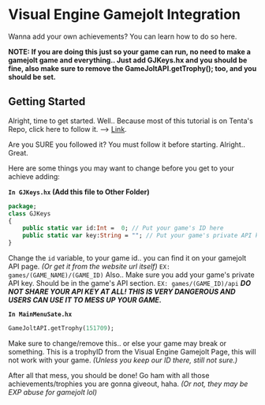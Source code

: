 # Visual Engine Gamejolt Integration
Wanna add your own achievements? You can learn how to do so here.

**NOTE: If you are doing this just so your game can run, no need to make a gamejolt game and everything.. Just add GJKeys.hx and you should be fine, also make sure to remove the GameJoltAPI.getTrophy(); too, and you should be set.**

## Getting Started
Alright, time to get started.
Well.. Because most of this tutorial is on Tenta's Repo, click here to follow it. --> [Link](https://github.com/TentaRJ/GameJolt-FNF-Integration).

Are you SURE you followed it? You must follow it before starting.
Alright.. Great.

Here are some things you may want to change before you get to your achieve adding:

**`In GJKeys.hx` (Add this file to Other Folder)**
```haxe
package;
class GJKeys
{
    public static var id:Int = 	0; // Put your game's ID here
    public static var key:String = ""; // Put your game's private API key here
}
```
Change the `id` variable, to your game id.. you can find it on your gamejolt API page. *(Or get it from the website url itself)* `EX: games/(GAME_NAME)/(GAME_ID)`
Also.. Make sure you add your game's private API key. Should be in the game's API section.
`EX: games/(GAME_ID)/api`
***DO NOT SHARE YOUR API KEY AT ALL! THIS IS VERY DANGEROUS AND USERS CAN USE IT TO MESS UP YOUR GAME.***

**`In MainMenuSate.hx`**
```haxe
GameJoltAPI.getTrophy(151709);
```
Make sure to change/remove this.. or else your game may break or something.
This is a trophyID from the Visual Engine Gamejolt Page, this will not work with your game. *(Unless you keep our ID there, still not sure.)*

After all that mess, you should be done!
Go ham with all those achievements/trophies you are gonna giveout, haha. *(Or not, they may be EXP abuse for gamejolt lol)*
